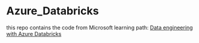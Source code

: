 # Azure_Databricks
this repo contains the code from Microsoft learning path: [Data engineering with Azure Databricks](https://docs.microsoft.com/en-us/learn/paths/data-engineer-azure-databricks/)
